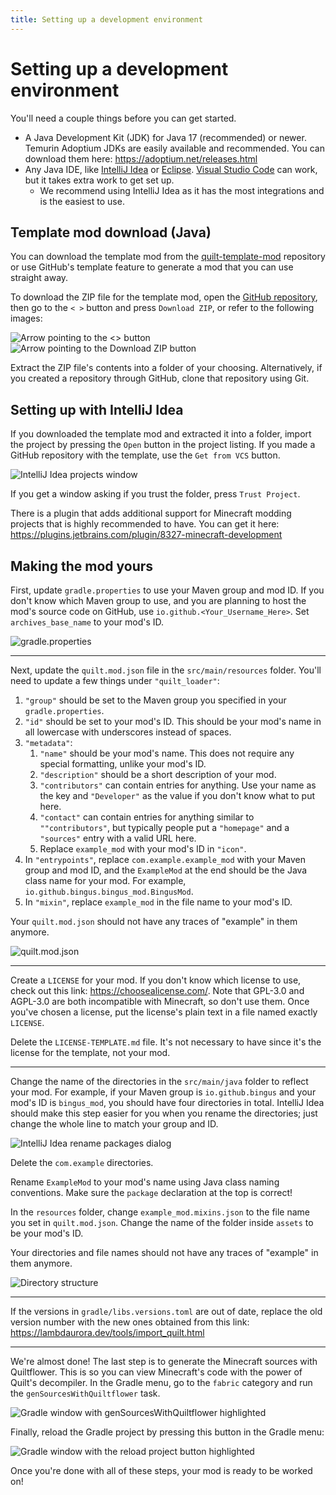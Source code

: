 ```yaml
---
title: Setting up a development environment
---
```


# Setting up a development environment

You'll need a couple things before you can get started.

- A Java Development Kit (JDK) for Java 17 (recommended) or newer.
  Temurin Adoptium JDKs are easily available and recommended.
  You can download them here: <https://adoptium.net/releases.html>
- Any Java IDE, like [IntelliJ Idea](https://www.jetbrains.com/idea/) or [Eclipse](https://www.eclipse.org/ide/).
  [Visual Studio Code](https://www.eclipse.org/ide/) can work, but it takes extra work to get set up.
  - We recommend using IntelliJ Idea as it has the most integrations and is the easiest to use.

## Template mod download (Java)

You can download the template mod from the [quilt-template-mod](https://github.com/QuiltMC/quilt-template-mod)
repository or use GitHub's template feature to generate a mod that you can use
straight away.

To download the ZIP file for the template mod, open the [GitHub repository](https://github.com/QuiltMC/quilt-template-mod),
then go to the `< >` button and press `Download ZIP`, or refer to the following images:

![Arrow pointing to the <> button](/introduction/setting-up-1.png)
![Arrow pointing to the Download ZIP button](/introduction/setting-up-2.png)

Extract the ZIP file's contents into a folder of your choosing. Alternatively, if you
created a repository through GitHub, clone that repository using Git.

## Setting up with IntelliJ Idea

If you downloaded the template mod and extracted it into a folder,
import the project by pressing the `Open` button in the project listing.
If you made a GitHub repository with the template, use the `Get from VCS` button.

![IntelliJ Idea projects window](/introduction/setting-up-3.png)

If you get a window asking if you trust the folder, press `Trust Project`.

There is a plugin that adds additional support for Minecraft modding projects
that is highly recommended to have. You can get it here:
<https://plugins.jetbrains.com/plugin/8327-minecraft-development>

## Making the mod yours

First, update `gradle.properties` to use your Maven group and mod ID.
If you don't know which Maven group to use, and you are planning to host the mod's
source code on GitHub, use `io.github.<Your_Username_Here>`. Set `archives_base_name`
to your mod's ID.

![gradle.properties](/introduction/setting-up-4.png)

---

Next, update the `quilt.mod.json` file in the `src/main/resources` folder.
You'll need to update a few things under `"quilt_loader"`:

1. `"group"` should be set to the Maven group you specified in your `gradle.properties`.
2. `"id"` should be set to your mod's ID. This should be your mod's name in all lowercase
   with underscores instead of spaces.
3. `"metadata"`:
   1. `"name"` should be your mod's name. This does not require any special formatting,
      unlike your mod's ID.
   2. `"description"` should be a short description of your mod.
   3. `"contributors"` can contain entries for anything. Use your name as the key
      and `"Developer"` as the value if you don't know what to put here.
   4. `"contact"` can contain entries for anything similar to `""contributors"`,
      but typically people put a `"homepage"` and a `"sources"` entry with a valid URL here.
   5. Replace `example_mod` with your mod's ID in `"icon"`.
4. In `"entrypoints"`, replace `com.example.example_mod` with your Maven group and mod ID,
   and the `ExampleMod` at the end should be the Java class name for your mod.
   For example, `io.github.bingus.bingus_mod.BingusMod`.
5. In `"mixin"`, replace `example_mod` in the file name to your mod's ID.

Your `quilt.mod.json` should not have any traces of "example" in them anymore.

![quilt.mod.json](/introduction/setting-up-5.png)

---

Create a `LICENSE` for your mod. If you don't know which license to use, check out this
link: <https://choosealicense.com/>. Note that GPL-3.0 and AGPL-3.0 are both incompatible
with Minecraft, so don't use them. Once you've chosen a license, put the license's plain text
in a file named exactly `LICENSE`.

Delete the `LICENSE-TEMPLATE.md` file. It's not necessary to have since it's the license for
the template, not your mod.

---

Change the name of the directories in the `src/main/java` folder to reflect your mod.
For example, if your Maven group is `io.github.bingus` and your mod's ID is `bingus_mod`,
you should have four directories in total. IntelliJ Idea should make this step easier for
you when you rename the directories; just change the whole line to match your group and ID.

![IntelliJ Idea rename packages dialog](/introduction/setting-up-6.png)

Delete the `com.example` directories.

Rename `ExampleMod` to your mod's name using Java class naming conventions. Make sure the
`package` declaration at the top is correct!

In the `resources` folder, change `example_mod.mixins.json` to the file name you set in
`quilt.mod.json`. Change the name of the folder inside `assets` to be your mod's ID.

Your directories and file names should not have any traces of "example" in them anymore.

![Directory structure](/introduction/setting-up-7.png)

---

If the versions in `gradle/libs.versions.toml` are out of date, replace the old version
number with the new ones obtained from this link: <https://lambdaurora.dev/tools/import_quilt.html>

---

We're almost done! The last step is to generate the Minecraft sources with Quiltflower.
This is so you can view Minecraft's code with the power of Quilt's decompiler.
In the Gradle menu, go to the `fabric` category and run the `genSourcesWithQuiltflower`
task.

![Gradle window with genSourcesWithQuiltflower highlighted](/introduction/setting-up-8.png)

Finally, reload the Gradle project by pressing this button in the Gradle menu:

![Gradle window with the reload project button highlighted](/introduction/setting-up-9.png)

Once you're done with all of these steps, your mod is ready to be worked on!
